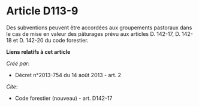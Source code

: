# Article D113-9

Des subventions peuvent être accordées aux groupements pastoraux dans le cas de mise en valeur des pâturages prévu aux
articles D. 142-17, D. 142-18 et D. 142-20 du code forestier.

**Liens relatifs à cet article**

_Créé par_:

  - Décret n°2013-754 du 14 août 2013 - art. 2

_Cite_:

  - Code forestier (nouveau) - art. D142-17
